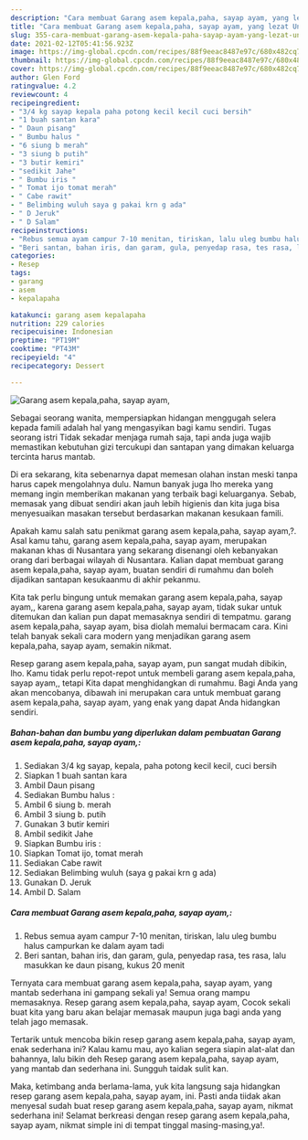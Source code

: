 ```yaml
---
description: "Cara membuat Garang asem kepala,paha, sayap ayam, yang lezat Untuk Jualan"
title: "Cara membuat Garang asem kepala,paha, sayap ayam, yang lezat Untuk Jualan"
slug: 355-cara-membuat-garang-asem-kepala-paha-sayap-ayam-yang-lezat-untuk-jualan
date: 2021-02-12T05:41:56.923Z
image: https://img-global.cpcdn.com/recipes/88f9eeac8487e97c/680x482cq70/garang-asem-kepalapaha-sayap-ayam-foto-resep-utama.jpg
thumbnail: https://img-global.cpcdn.com/recipes/88f9eeac8487e97c/680x482cq70/garang-asem-kepalapaha-sayap-ayam-foto-resep-utama.jpg
cover: https://img-global.cpcdn.com/recipes/88f9eeac8487e97c/680x482cq70/garang-asem-kepalapaha-sayap-ayam-foto-resep-utama.jpg
author: Glen Ford
ratingvalue: 4.2
reviewcount: 4
recipeingredient:
- "3/4 kg sayap kepala paha potong kecil kecil cuci bersih"
- "1 buah santan kara"
- " Daun pisang"
- " Bumbu halus "
- "6 siung b merah"
- "3 siung b putih"
- "3 butir kemiri"
- "sedikit Jahe"
- " Bumbu iris "
- " Tomat ijo tomat merah"
- " Cabe rawit"
- " Belimbing wuluh saya g pakai krn g ada"
- " D Jeruk"
- " D Salam"
recipeinstructions:
- "Rebus semua ayam campur 7-10 menitan, tiriskan, lalu uleg bumbu halus campurkan ke dalam ayam tadi"
- "Beri santan, bahan iris, dan garam, gula, penyedap rasa, tes rasa, lalu masukkan ke daun pisang, kukus 20 menit"
categories:
- Resep
tags:
- garang
- asem
- kepalapaha

katakunci: garang asem kepalapaha 
nutrition: 229 calories
recipecuisine: Indonesian
preptime: "PT19M"
cooktime: "PT43M"
recipeyield: "4"
recipecategory: Dessert

---
```



![Garang asem kepala,paha, sayap ayam,](https://img-global.cpcdn.com/recipes/88f9eeac8487e97c/680x482cq70/garang-asem-kepalapaha-sayap-ayam-foto-resep-utama.jpg)

Sebagai seorang wanita, mempersiapkan hidangan menggugah selera kepada famili adalah hal yang mengasyikan bagi kamu sendiri. Tugas seorang istri Tidak sekadar menjaga rumah saja, tapi anda juga wajib memastikan kebutuhan gizi tercukupi dan santapan yang dimakan keluarga tercinta harus mantab.

Di era  sekarang, kita sebenarnya dapat memesan olahan instan meski tanpa harus capek mengolahnya dulu. Namun banyak juga lho mereka yang memang ingin memberikan makanan yang terbaik bagi keluarganya. Sebab, memasak yang dibuat sendiri akan jauh lebih higienis dan kita juga bisa menyesuaikan masakan tersebut berdasarkan makanan kesukaan famili. 



Apakah kamu salah satu penikmat garang asem kepala,paha, sayap ayam,?. Asal kamu tahu, garang asem kepala,paha, sayap ayam, merupakan makanan khas di Nusantara yang sekarang disenangi oleh kebanyakan orang dari berbagai wilayah di Nusantara. Kalian dapat membuat garang asem kepala,paha, sayap ayam, buatan sendiri di rumahmu dan boleh dijadikan santapan kesukaanmu di akhir pekanmu.

Kita tak perlu bingung untuk memakan garang asem kepala,paha, sayap ayam,, karena garang asem kepala,paha, sayap ayam, tidak sukar untuk ditemukan dan kalian pun dapat memasaknya sendiri di tempatmu. garang asem kepala,paha, sayap ayam, bisa diolah memalui bermacam cara. Kini telah banyak sekali cara modern yang menjadikan garang asem kepala,paha, sayap ayam, semakin nikmat.

Resep garang asem kepala,paha, sayap ayam, pun sangat mudah dibikin, lho. Kamu tidak perlu repot-repot untuk membeli garang asem kepala,paha, sayap ayam,, tetapi Kita dapat menghidangkan di rumahmu. Bagi Anda yang akan mencobanya, dibawah ini merupakan cara untuk membuat garang asem kepala,paha, sayap ayam, yang enak yang dapat Anda hidangkan sendiri.

<!--inarticleads1-->

##### Bahan-bahan dan bumbu yang diperlukan dalam pembuatan Garang asem kepala,paha, sayap ayam,:

1. Sediakan 3/4 kg sayap, kepala, paha potong kecil kecil, cuci bersih
1. Siapkan 1 buah santan kara
1. Ambil  Daun pisang
1. Sediakan  Bumbu halus :
1. Ambil 6 siung b. merah
1. Ambil 3 siung b. putih
1. Gunakan 3 butir kemiri
1. Ambil sedikit Jahe
1. Siapkan  Bumbu iris :
1. Siapkan  Tomat ijo, tomat merah
1. Sediakan  Cabe rawit
1. Sediakan  Belimbing wuluh (saya g pakai krn g ada)
1. Gunakan  D. Jeruk
1. Ambil  D. Salam




<!--inarticleads2-->

##### Cara membuat Garang asem kepala,paha, sayap ayam,:

1. Rebus semua ayam campur 7-10 menitan, tiriskan, lalu uleg bumbu halus campurkan ke dalam ayam tadi
1. Beri santan, bahan iris, dan garam, gula, penyedap rasa, tes rasa, lalu masukkan ke daun pisang, kukus 20 menit




Ternyata cara membuat garang asem kepala,paha, sayap ayam, yang mantab sederhana ini gampang sekali ya! Semua orang mampu memasaknya. Resep garang asem kepala,paha, sayap ayam, Cocok sekali buat kita yang baru akan belajar memasak maupun juga bagi anda yang telah jago memasak.

Tertarik untuk mencoba bikin resep garang asem kepala,paha, sayap ayam, enak sederhana ini? Kalau kamu mau, ayo kalian segera siapin alat-alat dan bahannya, lalu bikin deh Resep garang asem kepala,paha, sayap ayam, yang mantab dan sederhana ini. Sungguh taidak sulit kan. 

Maka, ketimbang anda berlama-lama, yuk kita langsung saja hidangkan resep garang asem kepala,paha, sayap ayam, ini. Pasti anda tiidak akan menyesal sudah buat resep garang asem kepala,paha, sayap ayam, nikmat sederhana ini! Selamat berkreasi dengan resep garang asem kepala,paha, sayap ayam, nikmat simple ini di tempat tinggal masing-masing,ya!.


